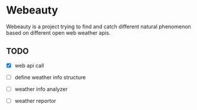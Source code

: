 # Webeauty

Webeauty is a project trying to find and catch different natural phenomenon based on different open web weather apis.

## TODO

- [x] web api call
- [ ] define weather info structure
- [ ] weather info analyzer
- [ ] weather reportor

